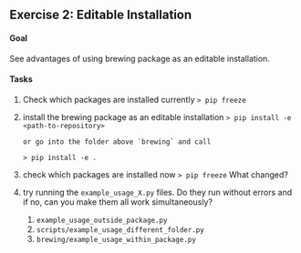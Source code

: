 ## Exercise 2: Editable Installation

#### Goal

See advantages of using brewing package as an editable installation.

#### Tasks

1. Check which packages are installed currently
   `> pip freeze`

2. install the brewing package as an editable installation
   `> pip install -e <path-to-repository>` 
   
       or go into the folder above `brewing` and call
   
   `> pip install -e .` 

3. check which packages are installed now
   `> pip freeze`
   What changed?

4. try running the `example_usage_X.py` files. Do they run without errors and if no, can you make them all work simultaneously?
   
   1. `example_usage_outside_package.py`
   2. `scripts/example_usage_different_folder.py`
   3. `brewing/example_usage_within_package.py`
